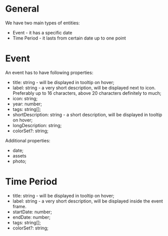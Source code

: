 # General

We have two main types of entities:
* Event - it has a specific date
* Time Period - it lasts from certain date up to one point

# Event

An event has to have following properties:

* title: string - will be displayed in tooltip on hover;
* label: string - a very short description, will be displayed next to icon. Preferably up to 16 characters, above 20 characters definitely to much;
* icon: string;
* year: number;
* tags: string[];
* shortDescription: string - a short description, will be displayed in tooltip on hover;
* longDescription: string;
* colorSet?: string;

Additional properties:
* date;
* assets
* photo;

# Time Period

* title: string - will be displayed in tooltip on hover;
* label: string - a very short description, will be displayed inside the event frame.
* startDate: number;
* endDate: number;
* tags: string[];
* colorSet?: string;